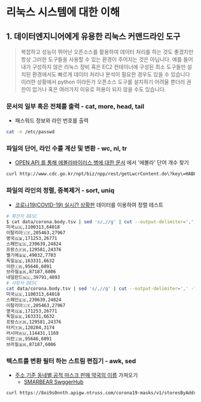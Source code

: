 # 리눅스 시스템에 대한 이해

## 1. 데이터엔지니어에게 유용한 리눅스 커맨드라인 도구
> 복잡하고 성능이 뛰어난 오픈소스를 활용하여 데이터 처리를 하는 것도 좋겠지만 항상 그러한 도구들을 사용할 수 있는 환경이 주어지는 것은 아닙니다. 예를 들어 내가 구성하지 않은 리눅스 장비 혹은 EC2 컨테이너에 구성된 최소 도구들만 설치된 환경에서도 빠르게 데이터 처리나 분석이 필요한 경우도 있을 수 있습니다
> 이러한 상황에서 python 이라든가 오픈소스 도구를 설치하기 어려울 뿐더러 권한이 없거나 혹은 여러가지 이유로 허용이 되지 않을 수도 있습니다.

### 문서의 일부 혹은 전체를 출력 - cat, more, head, tail
* 패스워드 정보와 라인 번호를 출력
```bash
cat -n /etc/passwd
```
### 파일의 단어, 라인 수를 계산 및 변환 - wc, nl, tr
* [OPEN API 를 통해 에볼라바이러스 병에 대한 문서](https://www.cdc.go.kr/npt/biz/npp/api/nppOpenApiUrlView.do) 에서 '에볼라' 단어 개수 찾기
```bash
curl http://www.cdc.go.kr/npt/biz/npp/rest/getLwcrContent.do\?key\=HAB85cC%2F%2F0JCqFVnoe3h%2Bg%3D%3D\&icdgrpCd\=01\&icdCd\=NA0001\&isTxt\=1\&updtDt\= | tr ' ' '\n' | sed 's/[\t\na-zA-Z",_0-9:]//g' | grep '에볼라' | wc -l
```

### 파일의 라인의 정렬, 중복제거 - sort, uniq
* [코로나19(COVID-19) 실시간 상황판](https://coronaboard.kr/) 데이터를 이용하여 정렬 테스트
```bash
# 확진자 DESC
$ cat data/corona.body.tsv | sed 's/,//g' | cut --output-delimiter=',' -f1,2,3 | sort -t, -k2,2nr | head
미국🇺🇸,1100313,64018
이탈리아🇮🇹,205463,27967
영국🇬🇧,171253,26771
스페인🇪🇸,239639,24824
프랑스🇫🇷,129581,24376
벨기에🇧🇪,49032,7703
독일🇩🇪,163331,6632
이란🇮🇷,95646,6091
브라질🇧🇷,87187,6006
네덜란드🇳🇱,39791,4893
# 사망자 DESC
cat data/corona.body.tsv | sed 's/,//g' | cut --output-delimiter=',' -f1,2,3 | sort -t, -k1,1nr | head
미국🇺🇸,1100313,64018
스페인🇪🇸,239639,24824
이탈리아🇮🇹,205463,27967
영국🇬🇧,171253,26771
독일🇩🇪,163331,6632
프랑스🇫🇷,129581,24376
터키🇹🇷,120204,3174
러시아🇷🇺,114431,1169
이란🇮🇷,95646,6091
브라질🇧🇷,87187,6006
```

### 텍스트를 변환 필터 하는 스트림 편집기 - awk, sed
* [주소 기준 동네별 공적 마스크 판매 약국의 이름](https://8oi9s0nnth.apigw.ntruss.com/corona19-masks/v1/storesByAddr/json) 가져오기
  * [SMARBEAR SwggerHub](https://app.swaggerhub.com/apis-docs/Promptech/public-mask-info/20200307-oas3#/v1/get_storesByAddr_json)
```bash
curl https://8oi9s0nnth.apigw.ntruss.com/corona19-masks/v1/storesByAddr/json | awk -F : '/name/ { print $2 }' | sed 's/[",]//g' 
```


